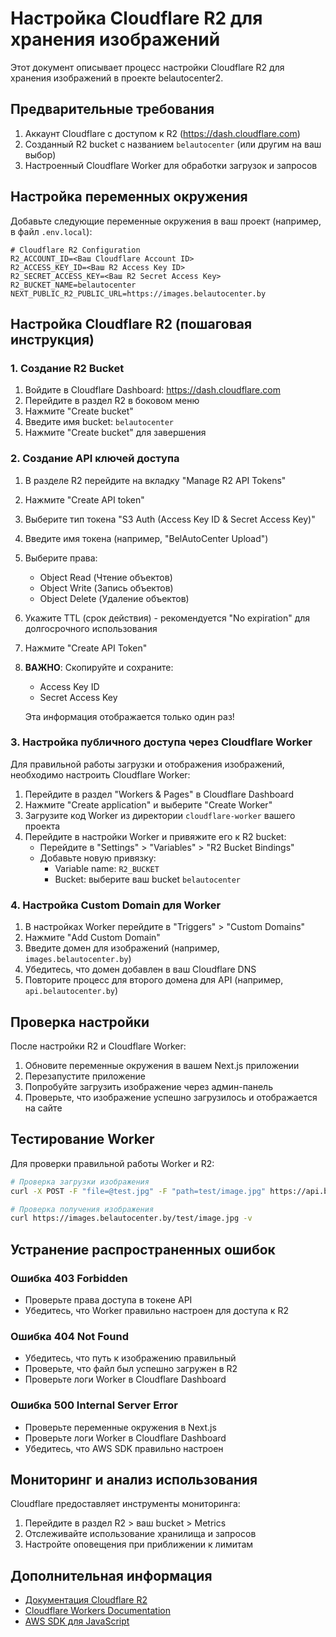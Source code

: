 # Настройка Cloudflare R2 для хранения изображений

Этот документ описывает процесс настройки Cloudflare R2 для хранения изображений в проекте belautocenter2.

## Предварительные требования

1. Аккаунт Cloudflare с доступом к R2 (https://dash.cloudflare.com)
2. Созданный R2 bucket с названием `belautocenter` (или другим на ваш выбор)
3. Настроенный Cloudflare Worker для обработки загрузок и запросов

## Настройка переменных окружения

Добавьте следующие переменные окружения в ваш проект (например, в файл `.env.local`):

```
# Cloudflare R2 Configuration
R2_ACCOUNT_ID=<Ваш Cloudflare Account ID>
R2_ACCESS_KEY_ID=<Ваш R2 Access Key ID>
R2_SECRET_ACCESS_KEY=<Ваш R2 Secret Access Key>
R2_BUCKET_NAME=belautocenter
NEXT_PUBLIC_R2_PUBLIC_URL=https://images.belautocenter.by
```

## Настройка Cloudflare R2 (пошаговая инструкция)

### 1. Создание R2 Bucket

1. Войдите в Cloudflare Dashboard: https://dash.cloudflare.com
2. Перейдите в раздел R2 в боковом меню
3. Нажмите "Create bucket"
4. Введите имя bucket: `belautocenter`
5. Нажмите "Create bucket" для завершения

### 2. Создание API ключей доступа

1. В разделе R2 перейдите на вкладку "Manage R2 API Tokens"
2. Нажмите "Create API token"
3. Выберите тип токена "S3 Auth (Access Key ID & Secret Access Key)"
4. Введите имя токена (например, "BelAutoCenter Upload")
5. Выберите права:
   - Object Read (Чтение объектов)
   - Object Write (Запись объектов)
   - Object Delete (Удаление объектов)
6. Укажите TTL (срок действия) - рекомендуется "No expiration" для долгосрочного использования
7. Нажмите "Create API Token"
8. **ВАЖНО**: Скопируйте и сохраните:
   - Access Key ID
   - Secret Access Key

   Эта информация отображается только один раз!

### 3. Настройка публичного доступа через Cloudflare Worker

Для правильной работы загрузки и отображения изображений, необходимо настроить Cloudflare Worker:

1. Перейдите в раздел "Workers & Pages" в Cloudflare Dashboard
2. Нажмите "Create application" и выберите "Create Worker"
3. Загрузите код Worker из директории `cloudflare-worker` вашего проекта
4. Перейдите в настройки Worker и привяжите его к R2 bucket:
   - Перейдите в "Settings" > "Variables" > "R2 Bucket Bindings"
   - Добавьте новую привязку:
     - Variable name: `R2_BUCKET`
     - Bucket: выберите ваш bucket `belautocenter`

### 4. Настройка Custom Domain для Worker

1. В настройках Worker перейдите в "Triggers" > "Custom Domains"
2. Нажмите "Add Custom Domain"
3. Введите домен для изображений (например, `images.belautocenter.by`)
4. Убедитесь, что домен добавлен в ваш Cloudflare DNS
5. Повторите процесс для второго домена для API (например, `api.belautocenter.by`)

## Проверка настройки

После настройки R2 и Cloudflare Worker:

1. Обновите переменные окружения в вашем Next.js приложении
2. Перезапустите приложение
3. Попробуйте загрузить изображение через админ-панель
4. Проверьте, что изображение успешно загрузилось и отображается на сайте

## Тестирование Worker

Для проверки правильной работы Worker и R2:

```bash
# Проверка загрузки изображения
curl -X POST -F "file=@test.jpg" -F "path=test/image.jpg" https://api.belautocenter.by/api/r2-upload

# Проверка получения изображения
curl https://images.belautocenter.by/test/image.jpg -v
```

## Устранение распространенных ошибок

### Ошибка 403 Forbidden

- Проверьте права доступа в токене API
- Убедитесь, что Worker правильно настроен для доступа к R2

### Ошибка 404 Not Found

- Убедитесь, что путь к изображению правильный
- Проверьте, что файл был успешно загружен в R2
- Проверьте логи Worker в Cloudflare Dashboard

### Ошибка 500 Internal Server Error

- Проверьте переменные окружения в Next.js
- Проверьте логи Worker в Cloudflare Dashboard
- Убедитесь, что AWS SDK правильно настроен

## Мониторинг и анализ использования

Cloudflare предоставляет инструменты мониторинга:

1. Перейдите в раздел R2 > ваш bucket > Metrics
2. Отслеживайте использование хранилища и запросов
3. Настройте оповещения при приближении к лимитам

## Дополнительная информация

- [Документация Cloudflare R2](https://developers.cloudflare.com/r2/)
- [Cloudflare Workers Documentation](https://developers.cloudflare.com/workers/)
- [AWS SDK для JavaScript](https://docs.aws.amazon.com/AWSJavaScriptSDK/v3/latest/clients/client-s3/)
